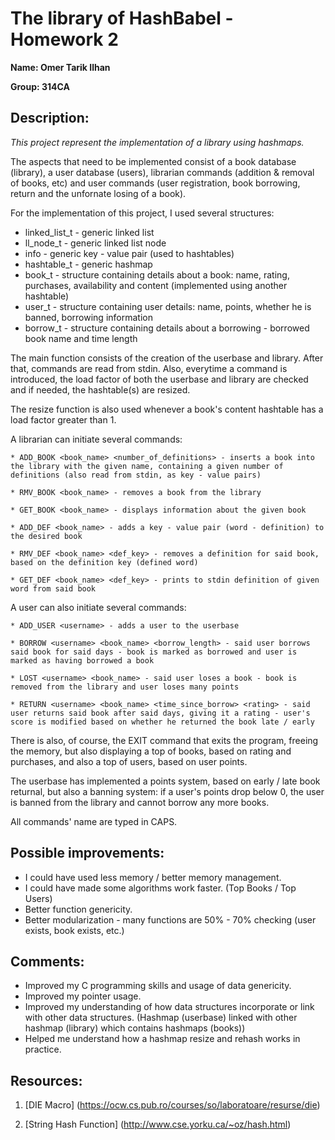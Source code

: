 # The library of HashBabel - Homework 2

**Name: Omer Tarik Ilhan**

**Group: 314CA**

## Description:

*This project represent the implementation of a library using hashmaps.*

The aspects that need to be implemented consist of a book database (library),
a user database (users), librarian commands (addition & removal of books, etc)
and user commands (user registration, book borrowing, return and the unfornate
losing of a book).

For the implementation of this project, I used several structures:
* linked_list_t - generic linked list
* ll_node_t - generic linked list node
* info - generic key - value pair (used to hashtables)
* hashtable_t - generic hashmap
* book_t - structure containing details about a book: name, rating, purchases, availability and content (implemented using another hashtable)
* user_t - structure containing user details: name, points, whether he is banned, borrowing information
* borrow_t - structure containing details about a borrowing - borrowed book name and time length

The main function consists of the creation of the userbase and library. After that,
commands are read from stdin. Also, everytime a command is introduced, the load factor
of both the userbase and library are checked and if needed, the hashtable(s) are resized.

The resize function is also used whenever a book's content hashtable has a load factor
greater than 1.

A librarian can initiate several commands:
    
    * ADD_BOOK <book_name> <number_of_definitions> - inserts a book into the library with the given name, containing a given number of definitions (also read from stdin, as key - value pairs)
    
    * RMV_BOOK <book_name> - removes a book from the library
    
    * GET_BOOK <book_name> - displays information about the given book
    
    * ADD_DEF <book_name> - adds a key - value pair (word - definition) to the desired book
    
    * RMV_DEF <book_name> <def_key> - removes a definition for said book, based on the definition key (defined word)
    
    * GET_DEF <book_name> <def_key> - prints to stdin definition of given word from said book

A user can also initiate several commands:
    
    * ADD_USER <username> - adds a user to the userbase
    
    * BORROW <username> <book_name> <borrow_length> - said user borrows said book for said days - book is marked as borrowed and user is marked as having borrowed a book
    
    * LOST <username> <book_name> - said user loses a book - book is removed from the library and user loses many points
    
    * RETURN <username> <book_name> <time_since_borrow> <rating> - said user returns said book after said days, giving it a rating - user's score is modified based on whether he returned the book late / early

There is also, of course, the EXIT command that exits the program, freeing the memory, but also displaying a top of books, based on rating and purchases, and also a top of users, based on user points.

The userbase has implemented a points system, based on early / late book returnal, but also a banning system: if a user's points drop below 0, the user is banned from the library and cannot borrow any more books.

All commands' name are typed in CAPS.

## Possible improvements:
* I could have used less memory / better memory management.
* I could have made some algorithms work faster. (Top Books / Top Users)
* Better function genericity.
* Better modularization - many functions are 50% - 70% checking (user exists, book exists, etc.)

## Comments:

* Improved my C programming skills and usage of data genericity.
* Improved my pointer usage.
* Improved my understanding of how data structures incorporate or link with
other data structures. (Hashmap (userbase) linked with other hashmap (library)
which contains hashmaps (books))
* Helped me understand how a hashmap resize and rehash works in practice.

## Resources:

1. [DIE Macro] (https://ocw.cs.pub.ro/courses/so/laboratoare/resurse/die)

2. [String Hash Function] (http://www.cse.yorku.ca/~oz/hash.html)
